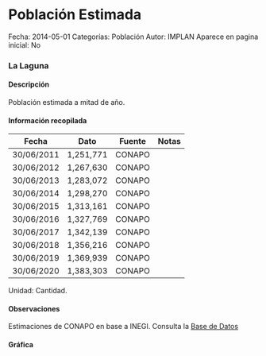 Población Estimada
=====

Fecha: 2014-05-01
Categorías: Población
Autor: IMPLAN
Aparece en pagina inicial: No

### La Laguna

#### Descripción

Población estimada a mitad de año.

<!-- break -->

#### Información recopilada

<table class="table table-hover table-bordered matriz">
  <thead>
    <tr><th>Fecha</th><th>Dato</th><th>Fuente</th><th>Notas</th></tr>
  </thead>
  <tbody>
    <tr><td class="centrado">30/06/2011</td><td class="derecha">1,251,771</td><td>CONAPO</td><td></td></tr>
    <tr><td class="centrado">30/06/2012</td><td class="derecha">1,267,630</td><td>CONAPO</td><td></td></tr>
    <tr><td class="centrado">30/06/2013</td><td class="derecha">1,283,072</td><td>CONAPO</td><td></td></tr>
    <tr><td class="centrado">30/06/2014</td><td class="derecha">1,298,270</td><td>CONAPO</td><td></td></tr>
    <tr><td class="centrado">30/06/2015</td><td class="derecha">1,313,161</td><td>CONAPO</td><td></td></tr>
    <tr><td class="centrado">30/06/2016</td><td class="derecha">1,327,769</td><td>CONAPO</td><td></td></tr>
    <tr><td class="centrado">30/06/2017</td><td class="derecha">1,342,139</td><td>CONAPO</td><td></td></tr>
    <tr><td class="centrado">30/06/2018</td><td class="derecha">1,356,216</td><td>CONAPO</td><td></td></tr>
    <tr><td class="centrado">30/06/2019</td><td class="derecha">1,369,939</td><td>CONAPO</td><td></td></tr>
    <tr><td class="centrado">30/06/2020</td><td class="derecha">1,383,303</td><td>CONAPO</td><td></td></tr>
  </tbody>
</table>

Unidad: Cantidad.

#### Observaciones

Estimaciones de CONAPO en base a INEGI. Consulta la [Base de Datos](http://www.conapo.gob.mx/es/CONAPO/Proyecciones_Datos)

#### Gráfica

<div id="Morrisjpkxvbjm" class="grafica"></div>
<script>
  // Gráfica
  if (typeof varMorrisjpkxvbjm === 'undefined') {
    varMorrisjpkxvbjm = Morris.Line({
      element: 'Morrisjpkxvbjm',
      data: [{ fecha: '2011-06-30', dato: 1251771 },{ fecha: '2012-06-30', dato: 1267630 },{ fecha: '2013-06-30', dato: 1283072 },{ fecha: '2014-06-30', dato: 1298270 },{ fecha: '2015-06-30', dato: 1313161 },{ fecha: '2016-06-30', dato: 1327769 },{ fecha: '2017-06-30', dato: 1342139 },{ fecha: '2018-06-30', dato: 1356216 },{ fecha: '2019-06-30', dato: 1369939 },{ fecha: '2020-06-30', dato: 1383303 }],
      xkey: 'fecha',
      ykeys: ['dato'],
      labels: ['Dato'],
      lineColors: ['#FF5B02'],
      xLabelFormat: function(d) { return d.getDate()+'/'+(d.getMonth()+1)+'/'+d.getFullYear(); },
      dateFormat: function(ts) { var d = new Date(ts); return d.getDate() + '/' + (d.getMonth() + 1) + '/' + d.getFullYear(); }
    });
  }
</script>
